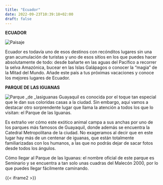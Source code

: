 ```yaml
---
title: "Ecuador"
date: 2022-09-23T10:39:18+02:00
draft: false
---
```


**ECUADOR**



![Paisaje](https://denomades.s3.us-west-2.amazonaws.com/blog/wp-content/uploads/2020/03/12005532/112830_5e208aebf2df4-696x371.jpg)

Ecuador es todavía uno de esos destinos con recónditos lugares sin una gran acumulación de turistas y uno de esos sitios en los que puedes hacer absolutamente de todo: desde bañarte en las aguas del Pacífico a recorrer la selva Amazónica, bucear en las Islas Galápagos o conocer la “magia” de la Mitad del Mundo. Añade este país a tus próximas vacaciones y conoce los mejores lugares de Ecuador. 

**PARQUE DE LAS IGUANAS**

![Parque _de _lasiguanas](https://denomades.s3.us-west-2.amazonaws.com/blog/wp-content/uploads/2020/03/08000355/iguanas2.jpg)
Guayaquil es conocida por el toque tan especial que le dan sus coloridas casas a la ciudad. Sin embargo, aquí vamos a destacar otro sorprendente lugar que llama la atención a todos los que lo visitan: el Parque de las Iguanas.

Es extraño ver cómo este exótico animal campa a sus anchas por uno de los parques más famosos de Guayaquil, donde además se encuentra la Catedral Metropolitana de la ciudad. No exageramos al decir que en este lugar hay más de un centenar de iguanas, que están totalmente familiarizadas con los humanos, a las que no podrás dejar de sacar fotos desde todos los ángulos.

Cómo llegar al Parque de las Iguanas: el nombre oficial de este parque es Seminario y se encuentra a tan solo unas cuadras del Malecón 2000, por lo que puedes llegar fácilmente caminando.

{{< iframe2 >}}